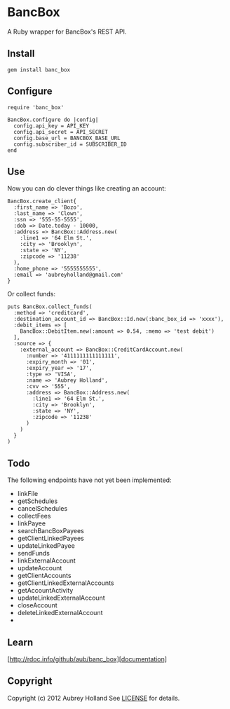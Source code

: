 # BancBox #
A Ruby wrapper for BancBox's REST API.

## <a name="installation"></a>Install
    gem install banc_box

## <a name="configuration"></a>Configure

    require 'banc_box'

    BancBox.configure do |config|
      config.api_key = API_KEY
      config.api_secret = API_SECRET
      config.base_url = BANCBOX_BASE_URL
      config.subscriber_id = SUBSCRIBER_ID
    end

## <a name="usage"></a>Use

Now you can do clever things like creating an account:

    BancBox.create_client{
      :first_name => 'Bozo',
      :last_name => 'Clown',
      :ssn => '555-55-5555',
      :dob => Date.today - 10000,
      :address => BancBox::Address.new(
        :line1 => '64 Elm St.',
        :city => 'Brooklyn',
        :state => 'NY',
        :zipcode => '11238'
      ),
      :home_phone => '5555555555',
      :email => 'aubreyholland@gmail.com'
    }

Or collect funds:

    puts BancBox.collect_funds(
      :method => 'creditcard',
      :destination_account_id => BancBox::Id.new(:banc_box_id => 'xxxx'),
      :debit_items => [
        BancBox::DebitItem.new(:amount => 0.54, :memo => 'test debit')
      ],
      :source => {
        :external_account => BancBox::CreditCardAccount.new(
          :number => '4111111111111111',
          :expiry_month => '01',
          :expiry_year => '17',
          :type => 'VISA',
          :name => 'Aubrey Holland',
          :cvv => '555',
          :address => BancBox::Address.new(
            :line1 => '64 Elm St.',
            :city => 'Brooklyn',
            :state => 'NY',
            :zipcode => '11238'
          )
        )
      }
    )

## <a name="todo"></a>Todo

The following endpoints have not yet been implemented:

+ linkFile
+ getSchedules
+ cancelSchedules
+ collectFees
+ linkPayee
+ searchBancBoxPayees
+ getClientLinkedPayees
+ updateLinkedPayee
+ sendFunds
+ linkExternalAccount
+ updateAccount
+ getClientAccounts
+ getClientLinkedExternalAccounts
+ getAccountActivity
+ updateLinkedExternalAccount
+ closeAccount
+ deleteLinkedExternalAccount
+ 
## <a name="documentation"></a>Learn
[http://rdoc.info/github/aub/banc_box][documentation]

[documentation]: http://rdoc.info/github/aub/banc_box

## <a name="copyright"></a>Copyright
Copyright (c) 2012 Aubrey Holland
See [LICENSE][] for details.

[license]: https://github.com/aub/banc_box/blob/master/LICENSE.md

